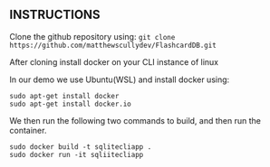 INSTRUCTIONS
---

Clone the github repository using:
``` git clone https://github.com/matthewscullydev/FlashcardDB.git ```

After cloning install docker on your CLI instance of linux

In our demo we use Ubuntu(WSL) and install docker using:

``` 
sudo apt-get install docker
sudo apt-get install docker.io
```

We then run the following two commands to build, and then run the container.
```
sudo docker build -t sqlitecliapp .
sudo docker run -it sqliitecliapp
```
